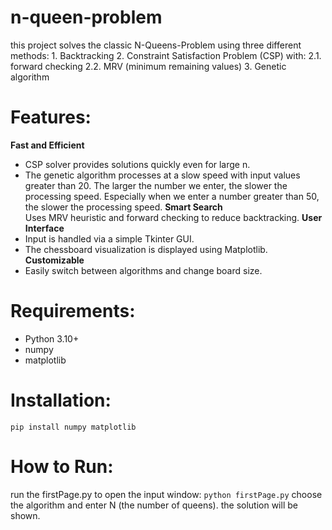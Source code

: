 # n-queen-problem

this project solves the classic N-Queens-Problem using three different methods:
    1. Backtracking
    2. Constraint Satisfaction Problem (CSP) with:
        2.1. forward checking
        2.2. MRV (minimum remaining values)
    3. Genetic algorithm 


# Features:
**Fast and Efficient**  
- CSP solver provides solutions quickly even for large n.
- The genetic algorithm processes at a slow speed with input values ​​greater than 20. The larger the number we enter, the slower the processing speed. Especially when we enter a number greater than 50, the slower the processing speed.
**Smart Search**  
Uses MRV heuristic and forward checking to reduce backtracking.
**User Interface**  
- Input is handled via a simple Tkinter GUI.  
- The chessboard visualization is displayed using Matplotlib.
**Customizable**  
- Easily switch between algorithms and change board size.


# Requirements:
- Python 3.10+
- numpy
- matplotlib

# Installation:
```pip install numpy matplotlib```


# How to Run:
run the firstPage.py to open the input window:
```python firstPage.py```
choose the algorithm and enter N (the number of queens).
the solution will be shown.
